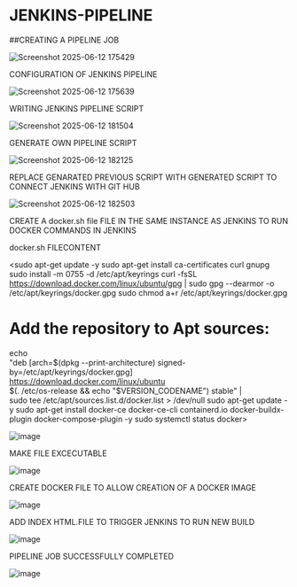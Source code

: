 # JENKINS-PIPELINE

##CREATING A PIPELINE JOB

![Screenshot 2025-06-12 175429](https://github.com/user-attachments/assets/7c70016e-856e-4fe2-9529-e4b59e5e0b56)

CONFIGURATION OF JENKINS PIPELINE

![Screenshot 2025-06-12 175639](https://github.com/user-attachments/assets/e171e725-83fb-430c-9249-de8e3c971698)

WRITING JENKINS PIPELINE SCRIPT

![Screenshot 2025-06-12 181504](https://github.com/user-attachments/assets/f8e6ac96-a98e-4281-b80f-61cc8b9c3ed2)

GENERATE OWN PIPELINE SCRIPT

![Screenshot 2025-06-12 182125](https://github.com/user-attachments/assets/c665f914-9a57-482c-8eb1-c4ffb9b6d594)

REPLACE GENARATED PREVIOUS SCRIPT WITH GENERATED SCRIPT TO CONNECT JENKINS WITH GIT HUB

![Screenshot 2025-06-12 182503](https://github.com/user-attachments/assets/89b99f73-0f12-4200-8ac2-0e1dbc99e44b)

CREATE A docker.sh file FILE IN THE SAME INSTANCE AS JENKINS TO RUN DOCKER COMMANDS IN JENKINS

docker.sh FILECONTENT

<sudo apt-get update -y
sudo apt-get install ca-certificates curl gnupg
sudo install -m 0755 -d /etc/apt/keyrings
curl -fsSL https://download.docker.com/linux/ubuntu/gpg | sudo gpg --dearmor -o /etc/apt/keyrings/docker.gpg
sudo chmod a+r /etc/apt/keyrings/docker.gpg

# Add the repository to Apt sources:
echo \
  "deb [arch=$(dpkg --print-architecture) signed-by=/etc/apt/keyrings/docker.gpg] https://download.docker.com/linux/ubuntu \
  $(. /etc/os-release && echo "$VERSION_CODENAME") stable" | \
  sudo tee /etc/apt/sources.list.d/docker.list > /dev/null
sudo apt-get update -y
sudo apt-get install docker-ce docker-ce-cli containerd.io docker-buildx-plugin docker-compose-plugin -y
sudo systemctl status docker>


![image](https://github.com/user-attachments/assets/a733f247-dffa-4094-88cd-5f2104ab8db9)

MAKE FILE EXCECUTABLE

![image](https://github.com/user-attachments/assets/28e016f8-ea3d-443e-8e8c-6a9f81ba6ef6)


CREATE DOCKER FILE TO ALLOW CREATION OF A DOCKER IMAGE

![image](https://github.com/user-attachments/assets/79da0f70-23fe-4193-9b17-4e9e6cc1c008)

ADD INDEX HTML.FILE TO TRIGGER JENKINS TO RUN NEW BUILD
 
![image](https://github.com/user-attachments/assets/4559e9bc-d15d-47db-b8a6-1c4186181085)

PIPELINE JOB SUCCESSFULLY COMPLETED

![image](https://github.com/user-attachments/assets/53859d59-2211-4294-891f-e61f2bcc920d)
